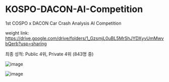 # KOSPO-DACON-AI-Competition
1st COSPO x DACON Car Crash Analysis AI Competition

weight link: https://drive.google.com/drive/folders/1_GzsmjL0uBL5MrShJYDXyvUmMwvbQerb?usp=sharing

최종 성적: Public 4위, Private 4위 (843명 중)

![image](https://user-images.githubusercontent.com/85815265/226120132-e0e1d913-c3d0-4284-9beb-38bcaf8be7c9.png)

![image](https://user-images.githubusercontent.com/85815265/226120194-a0cc2268-8f10-45ba-996f-6f2642623028.png)
